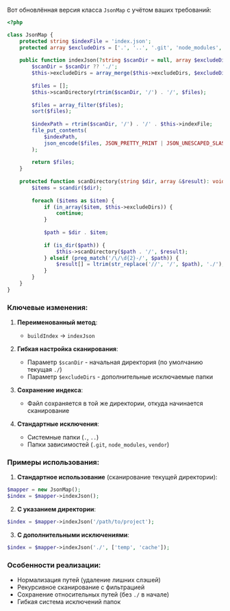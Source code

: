 Вот обновлённая версия класса `JsonMap` с учётом ваших требований:

```php
<?php

class JsonMap {
    protected string $indexFile = 'index.json';
    protected array $excludeDirs = ['.', '..', '.git', 'node_modules', 'vendor'];
    
    public function indexJson(?string $scanDir = null, array $excludeDirs = []): array {
        $scanDir = $scanDir ?? './';
        $this->excludeDirs = array_merge($this->excludeDirs, $excludeDirs);
        
        $files = [];
        $this->scanDirectory(rtrim($scanDir, '/') . '/', $files);
        
        $files = array_filter($files);
        sort($files);
        
        $indexPath = rtrim($scanDir, '/') . '/' . $this->indexFile;
        file_put_contents(
            $indexPath,
            json_encode($files, JSON_PRETTY_PRINT | JSON_UNESCAPED_SLASHES)
        );
        
        return $files;
    }
    
    protected function scanDirectory(string $dir, array &$result): void {
        $items = scandir($dir);
        
        foreach ($items as $item) {
            if (in_array($item, $this->excludeDirs)) {
                continue;
            }
            
            $path = $dir . $item;
            
            if (is_dir($path)) {
                $this->scanDirectory($path . '/', $result);
            } elseif (preg_match('/\/\d{2}-/', $path)) {
                $result[] = ltrim(str_replace('//', '/', $path), './');
            }
        }
    }
}
```

### Ключевые изменения:

1. **Переименованный метод**:
   - `buildIndex` → `indexJson`

2. **Гибкая настройка сканирования**:
   - Параметр `$scanDir` - начальная директория (по умолчанию текущая `./`)
   - Параметр `$excludeDirs` - дополнительные исключаемые папки

3. **Сохранение индекса**:
   - Файл сохраняется в той же директории, откуда начинается сканирование

4. **Стандартные исключения**:
   - Системные папки (`.`, `..`)
   - Папки зависимостей (`.git`, `node_modules`, `vendor`)

### Примеры использования:

1. **Стандартное использование** (сканирование текущей директории):
```php
$mapper = new JsonMap();
$index = $mapper->indexJson();
```

2. **С указанием директории**:
```php
$index = $mapper->indexJson('/path/to/project');
```

3. **С дополнительными исключениями**:
```php
$index = $mapper->indexJson('./', ['temp', 'cache']);
```

### Особенности реализации:
- Нормализация путей (удаление лишних слэшей)
- Рекурсивное сканирование с фильтрацией
- Сохранение относительных путей (без `./` в начале)
- Гибкая система исключений папок
